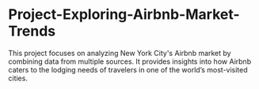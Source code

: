 # Project-Exploring-Airbnb-Market-Trends
This project focuses on analyzing New York City's Airbnb market by combining data from multiple sources. It provides insights into how Airbnb caters to the lodging needs of travelers in one of the world’s most-visited cities.
